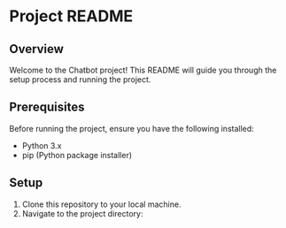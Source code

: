 # Project README

## Overview
Welcome to the Chatbot project! This README will guide you through the setup process and running the project.

## Prerequisites
Before running the project, ensure you have the following installed:
- Python 3.x
- pip (Python package installer)

## Setup
1. Clone this repository to your local machine.
2. Navigate to the project directory:

